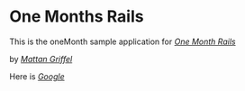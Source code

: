 # One Months Rails 

This is the oneMonth sample application for 
[*One Month Rails*](http://oneMonthRails.com)

by [*Mattan Griffel*](www.mattangriffel.com)

Here is [*Google*](google.com)
